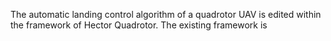 The automatic landing control algorithm of a quadrotor UAV is edited within the framework of Hector Quadrotor. The existing framework is 
